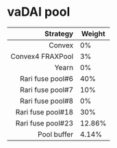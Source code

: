 # vaDAI pool
|Strategy | Weight |
|-------: | --------|
|Convex | 0%     |
|Convex4 FRAXPool| 3% |
|Yearn| 0%     |
|Rari fuse pool#6 | 40%     |
|Rari fuse pool#7 | 10%     |
|Rari fuse pool#8 | 0%     |
|Rari fuse pool#18 | 30%     |
|Rari fuse pool#23 | 12.86%     |
|Pool buffer | 4.14%     |
